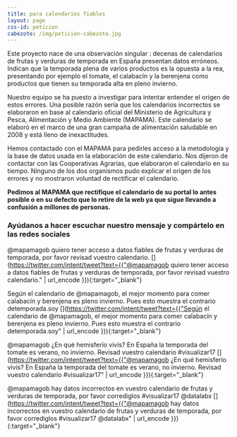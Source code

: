 ```yaml
---
title: para calendarios fiables
layout: page
css-id: peticion
cabezote: /img/peticion-cabezote.jpg
---
```


Este proyecto nace de una observación singular : decenas de calendarios de frutas y verduras de temporada en España presentan datos erróneos. Indican que la temporada plena de varios productos es la opuesta a la rea, presentando por ejemplo el tomate, el calabacín y la berenjena como productos que tienen su temporada alta en pleno invierno.

Nuestro equipo se ha puesto a investigar para intentar entender el origen de estos errores. Una posible razón sería que los calendarios incorrectos se elaboraron en base al calendario oficial del Ministerio de Agricultura y Pesca, Alimentación y Medio Ambiente (MAPAMA). Este calendario se elaboró en el marco de una gran campaña de alimentación saludable en 2008 y está lleno de inexactitudes.

Hemos contactado con el MAPAMA para pedirles acceso a la metodología y la base de datos usada en la elaboración de este calendario. Nos dijeron de contactar con las Cooperativas Agrarias, que elaboraron el calendario en su tiempo. Ninguno de los dos organismos pudo explicar el origen de los errores y no mostraron voluntad de rectificar el calendario.

**Pedimos al MAPAMA que rectifique el calendario de su portal lo antes posible o en su defecto que lo retire de la web ya que sigue llevando a confusión a millones de personas.**

### Ayúdanos a hacer escuchar nuestro mensaje y compártelo en las redes sociales

@mapamagob quiero tener acceso a datos fiables de frutas y verduras de temporada, por favor revisad vuestro calendario. [<i class="fa fa-twitter"></i>](https://twitter.com/intent/tweet?text={{"@mapamagob quiero tener acceso a datos fiables de frutas y verduras de temporada, por favor revisad vuestro calendario." | url_encode }}){:target="_blank"}

Según el calendario de @mapamagob, el mejor momento para comer calabacín y berenjena es pleno invierno. Pues esto muestra el contrario detemporada.soy [<i class="fa fa-twitter"></i>](https://twitter.com/intent/tweet?text={{"Según el calendario de @mapamagob, el mejor momento para comer calabacín y berenjena es pleno invierno. Pues esto muestra el contrario detemporada.soy"  | url_encode }}){:target="_blank"}

@mapamagob ¿En qué hemisferío vivís? En España la temporada del tomate es verano, no invierno. Revisad vuestro calendario #visualizar17 [<i class="fa fa-twitter"></i>](https://twitter.com/intent/tweet?text={{"@mapamagob ¿En qué hemisferío vivís? En España la temporada del tomate es verano, no invierno. Revisad vuestro calendario #visualizar17" |  url_encode }}){:target="_blank"}



@mapamagob hay datos incorrectos en vuestro calendario de frutas y verduras de temporada, por favor corrediglos #visualizar17 @datalabx [<i class="fa fa-twitter"></i>](https://twitter.com/intent/tweet?text={{"@mapamagob hay datos incorrectos en vuestro calendario de frutas y verduras de temporada, por favor corrediglos #visualizar17 @datalabx" |  url_encode }}){:target="_blank"}
